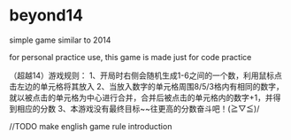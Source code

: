 # beyond14

simple game similar to 2014

for personal practice use, this game is made just for code practice

（超越14）游戏规则：
	1、开局时右侧会随机生成1-6之间的一个数，利用鼠标点击左边的单元格将其放入
	2、当放入数字的单元格周围8/5/3格内有相同的数字，就以被点击的单元格为中心进行合并，合并后被点击的单元格内的数字+1，并得到相应的分数
	3、本游戏没有最终目标~~往更高的分数奋斗吧！\(≧▽≦)/

//TODO
	make english game rule introduction